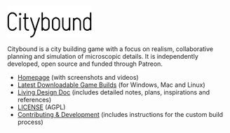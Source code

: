 <img src="cb.png" alt="Metropolis" width="192"/>

Citybound is a city building game with a focus on realism, collaborative planning and simulation of microscopic details. It is independently developed, open source and funded through Patreon.

* [Homepage](http://cityboundsim.com) (with screenshots and videos)
* [Latest Downloadable Game Builds](http://aeplay.org/citybound-livebuilds) (for Windows, Mac and Linux)
* [Living Design Doc](https://www.notion.so/aeplay/Citybound-Living-Design-Doc-3b42707cbca54d079d301d9190ac85bb) (includes detailed notes, plans, inspirations and references)
* [LICENSE](LICENSE.txt) (AGPL)
* [Contributing & Development](CONTRIBUTING.md) (includes instructions for the custom build process)

